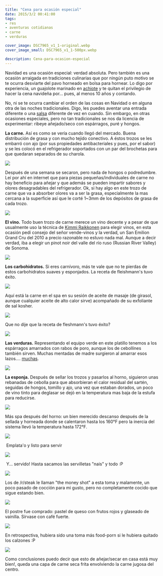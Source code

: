 ```yaml
---
title: "Cena para ocasión especial"
date: 2015/3/2 00:41:00
tags:
- res
- aventuras cotidianas
- carne
- verduras

cover_image: DSC7965_v1_1-original.webp
cover_image_small: DSC7965_v1_1-500px.webp

description: Cena-para-ocasion-especial
---
```



Navidad es una ocasión especial: verdad absoluta. Pero también es una ocasión arraigada en tradiciones culinarias que por ningún puto motivo se te ocurra desviarte del pavo horneado en bolsa para hornear. Lo digo por experiencia, un guajolote marinado en <a href="annato-achiote-paste-original.webp">achiote</a> y te quitan el privilegio de hacer la cena navideña por... pues, al menos 10 años y contando.

No, ni se te ocurra cambiar el orden de las cosas en Navidad o en alguna otra de las noches tradicionales. Digo, les puedes aventar una entrada diferente o una <a href="https://www.epicurious.com/recipes/food/views/bourbon-cranberry-sauce-2715">salsa</a> diferente de vez en cuando. Sin embargo, en otras ocasiones especiales, pero no tan tradicionales se nos da licencia de experimentar: ribeye añejado/seco con espárragos, puré y hongos.

**La carne.** Así es como se vería cuando llegó del mercado. Buena distribución de grasa y con mucho tejido conectivo. A éstos trozos se les embarró con ajo (por sus propiedades antibacteriales y pues, por el sabor) y se les colocó en el refrigerador soportados con un par del brochetas para que quedaran separados de su charola.

[![](DSC7934_v1_1)](DSC7934_v1_1-original.webp)

Después de una semana se secaron, pero nada de hongos o podredumbre. Leí por ahí en internet que para piezas pequeñas/individuales de carne no hay beneficio para añejar y que además se pueden impartir sabores y olores desagradables del refrigerador. Ok, si hay algo en este trozo de carne que va a absorber olores va a ser la grasa, especialmente la mas cercana a la superficie así que le corté 1~3mm de los depósitos de grasa de cada trozo.

[![](DSC7952_v1_1)](DSC7952_v1_1-original.webp)

**El vino.** Todo buen trozo de carne merece un vino decente y a pesar de que usualmente uso la técnica de <a href="https://www.youtube.com/watch?v=nlbjnZbxEcI&t=5">Kimmi Raikkonen</a> para elegir vinos, en esta ocasión pedí consejo del señor vende-vinos y la verdad, un San Emilion Grand Cru del 2010 a precio razonable no estuvo nada mal. Aunque a decir verdad, iba a elegir un pinot noir del valle del río ruso (Russian River Valley) de Sonoma.

[![](DSC7953_v1_1)](DSC7953_v1_1-original.webp)

**Los carbohidratos.** Si eres carnívoro, más te vale que no te pierdas de estos carbohidratos suaves y esponjados. La receta de fleishmann's tuvo éxito.

[![](DSC7954_v1_1)](DSC7954_v1_1-original.webp)

Aquí está la carne en el spa en su sesión de aceite de masaje (de girasol, aunque cualquier aceite de alto calor sirve) acompañado de su exfoliante de sal kosher.

[![](DSC7956_v1_1)](DSC7956_v1_1-original.webp)

Que no dije que la receta de fleshmann's tuvo éxito?

[![](DSC7957_v1_1)](DSC7957_v1_1-original.webp)

**Las verduras.** Representando el equipo verde en este platillo tenemos a los espárragos amarrados con rabos de poro, aunque los de cebollínes también sirven. Muchas mentadas de madre surgieron al amarrar esos lazos.... <a href="food-drink-cooking-barbeques-bbqs-grills-outdoor-gwhn347_low-original.webp">muchas</a>.

[![](DSC7958_v1_1)](DSC7958_v1_1-original.webp)

**La esponja.** Después de sellar los trozos y pasarlos al horno, siguieron unas rebanadas de cebolla para que absorbieran el calor residual del sartén, seguidas de hongos, tomillo y ajo, una vez que estaban dorados, un poco de vino tinto para deglasar se dejó en la temperatura mas baja de la estufa para reducirse.

[![](DSC7960_1)](DSC7960_1-original.webp)

Más spa después del horno: un bien merecido descanso después de la sellada y horneada donde se calentaron hasta los 160°F pero la inercia del sistema llevó la temperatura hasta 172°F.

[![](DSC7961_v1_1)](DSC7961_v1_1-original.webp)

 Emplata'o y listo para servir

[![](DSC7965_v1_1)](DSC7965_v1_1-original.webp)

 Y... servido! Hasta sacamos las servilletas "nais" y todo :P

[![](DSC7967_v1_1)](DSC7967_v1_1-original.webp)

Los de /r/steak le llaman "the money shot" a esta toma y malamente, un poco pasado de cocción para mi gusto, pero no completamente cocido que sigue estando bien.

[![](DSC7969_v1_1)](DSC7969_v1_1-original.webp)

El postre fue comprado: pastel de queso con frutos rojos y glaseado de vainilla. Sírvase con café fuerte.

[![](DSC7975_v1_1)](DSC7975_v1_1-original.webp)

En retrospectiva, hubiera sido una toma más food-porn si le hubiera quitado los calzones :P

[![](DSC7978_v1_1)](DSC7978_v1_1-original.webp)


Como conclusiones puedo decir que esto de añejar/secar en casa está muy bien!, queda una capa de carne seca frita envolviendo la carne jugosa del centro.

